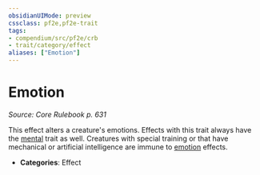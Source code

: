 ```yaml
---
obsidianUIMode: preview
cssclass: pf2e,pf2e-trait
tags:
- compendium/src/pf2e/crb
- trait/category/effect
aliases: ["Emotion"]
---
```

# Emotion  
*Source: Core Rulebook p. 631*  

This effect alters a creature's emotions. Effects with this trait always have the [mental](mental.md "Mental Effect Trait") trait as well. Creatures with special training or that have mechanical or artificial intelligence are immune to [emotion](emotion.md "Emotion Effect Trait") effects.

- **Categories**: Effect